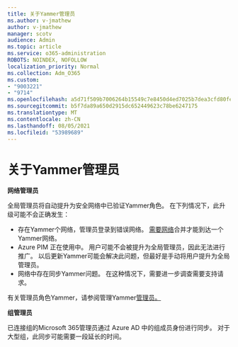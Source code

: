```yaml
---
title: 关于Yammer管理员
ms.author: v-jmathew
author: v-jmathew
manager: scotv
audience: Admin
ms.topic: article
ms.service: o365-administration
ROBOTS: NOINDEX, NOFOLLOW
localization_priority: Normal
ms.collection: Adm_O365
ms.custom:
- "9003221"
- "9714"
ms.openlocfilehash: a5d71f509b7006264b15549c7e8450d4ed7025b7dea3cfd80fe6f0fdf50b0b9c
ms.sourcegitcommit: b5f7da89a650d2915dc652449623c78be6247175
ms.translationtype: MT
ms.contentlocale: zh-CN
ms.lasthandoff: 08/05/2021
ms.locfileid: "53989689"
---
```

# <a name="about-yammer-admins"></a>关于Yammer管理员

**网络管理员**

全局管理员将自动提升为安全网络中已验证Yammer角色。 在下列情况下，此升级可能不会正确发生：

- 存在Yammer个网络，管理员登录到错误网络。 [需要网络](https://docs.microsoft.com/yammer/configure-your-yammer-network/consolidate-multiple-yammer-networks)合并才能到达一个Yammer网络。
- Azure PIM 正在使用中。 用户可能不会被提升为全局管理员，因此无法进行推广。 以后更新Yammer可能会解决此问题，但最好是手动将用户提升为全局管理员。
- 网络中存在同步Yammer问题。 在这种情况下，需要进一步调查需要支持请求。

有关管理员角色Yammer，请参阅管理Yammer[管理员。](https://docs.microsoft.com/yammer/manage-yammer-users/manage-yammer-admins)

**组管理员**

已连接组的Microsoft 365管理员通过 Azure AD 中的组成员身份进行同步。 对于大型组，此同步可能需要一段延长的时间。
